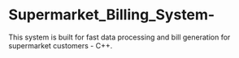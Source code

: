 # Supermarket_Billing_System-
This system is built for fast data processing and bill generation for supermarket customers - C++.
